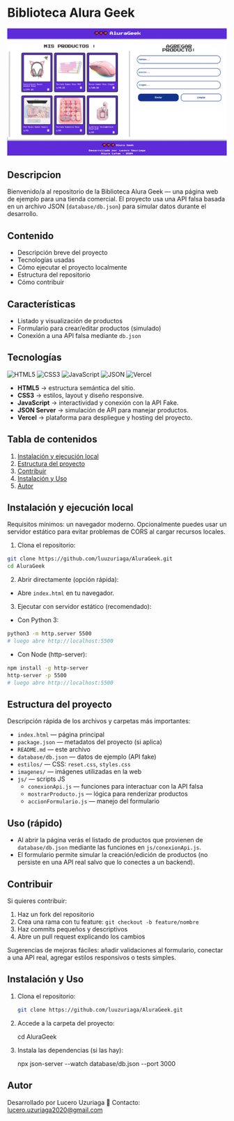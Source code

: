 # Biblioteca Alura Geek

![Alura Geek](./imagenes/web.png)

## Descripcion

Bienvenido/a al repositorio de la Biblioteca Alura Geek — una página web de ejemplo para una tienda comercial. El proyecto usa una API falsa basada en un archivo JSON (`database/db.json`) para simular datos durante el desarrollo.

## Contenido

- Descripción breve del proyecto
- Tecnologías usadas
- Cómo ejecutar el proyecto localmente
- Estructura del repositorio
- Cómo contribuir

## Características

- Listado y visualización de productos
- Formulario para crear/editar productos (simulado)
- Conexión a una API falsa mediante `db.json`

## Tecnologías

![HTML5](https://img.shields.io/badge/HTML5-E34F26?style=flat&logo=html5&logoColor=white)
![CSS3](https://img.shields.io/badge/CSS3-1572B6?style=flat&logo=css3&logoColor=white)
![JavaScript](https://img.shields.io/badge/JavaScript-F7DF1E?style=flat&logo=javascript&logoColor=black)
![JSON](https://img.shields.io/badge/JSON-000000?style=flat&logo=json&logoColor=white)
![Vercel](https://img.shields.io/badge/Vercel-000000?style=flat&logo=vercel&logoColor=white)


- **HTML5** → estructura semántica del sitio.  
- **CSS3** → estilos, layout y diseño responsive.  
- **JavaScript** → interactividad y conexión con la API Fake.  
- **JSON Server** → simulación de API para manejar productos.  
- **Vercel** → plataforma para despliegue y hosting del proyecto.


## Tabla de contenidos

1. [Instalación y ejecución local](#instalación-y-ejecución-local)
2. [Estructura del proyecto](#estructura-del-proyecto)
3. [Contribuir](#contribuir)
4. [Instalación y Uso](#Instalación-y-Uso)
5. [Autor](#Autor)

## Instalación y ejecución local

Requisitos mínimos: un navegador moderno. Opcionalmente puedes usar un servidor estático para evitar problemas de CORS al cargar recursos locales.

1. Clona el repositorio:

```bash
git clone https://github.com/luuzuriaga/AluraGeek.git
cd AluraGeek
```

2. Abrir directamente (opción rápida):

- Abre `index.html` en tu navegador.

3. Ejecutar con servidor estático (recomendado):

- Con Python 3:

```bash
python3 -m http.server 5500
# luego abre http://localhost:5500
```

- Con Node (http-server):

```bash
npm install -g http-server
http-server -p 5500
# luego abre http://localhost:5500
```

## Estructura del proyecto

Descripción rápida de los archivos y carpetas más importantes:

- `index.html` — página principal
- `package.json` — metadatos del proyecto (si aplica)
- `README.md` — este archivo
- `database/db.json` — datos de ejemplo (API fake)
- `estilos/` — CSS: `reset.css`, `styles.css`
- `imagenes/` — imágenes utilizadas en la web
- `js/` — scripts JS
  - `conexionApi.js` — funciones para interactuar con la API falsa
  - `mostrarProducto.js` — lógica para renderizar productos
  - `accionFormulario.js` — manejo del formulario

## Uso (rápido)

- Al abrir la página verás el listado de productos que provienen de `database/db.json` mediante las funciones en `js/conexionApi.js`.
- El formulario permite simular la creación/edición de productos (no persiste en una API real salvo que lo conectes a un backend).

## Contribuir

Si quieres contribuir:

1. Haz un fork del repositorio
2. Crea una rama con tu feature: `git checkout -b feature/nombre`
3. Haz commits pequeños y descriptivos
4. Abre un pull request explicando los cambios

Sugerencias de mejoras fáciles: añadir validaciones al formulario, conectar a una API real, agregar estilos responsivos o tests simples.

## Instalación y Uso

1. Clona el repositorio:
   ```bash
   git clone https://github.com/luuzuriaga/AluraGeek.git

2.	Accede a la carpeta del proyecto:

    cd AluraGeek

3.	Instala las dependencias (si las hay):

    npx json-server --watch database/db.json --port 3000


## Autor
Desarrollado por Lucero Uzuriaga
📧 Contacto: lucero.uzuriaga2020@gmail.com


